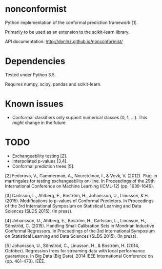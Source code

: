 # nonconformist

Python implementation of the conformal prediction framework [1].

Primarily to be used as an extension to the scikit-learn library.

API documentation: http://donlnz.github.io/nonconformist/

# Dependencies
Tested under Python 3.5.

Requires numpy, scipy, pandas and scikit-learn.

# Known issues

* Conformal classifiers only support numerical classes (0, 1, ...). This *might* change in the future.

# TODO

* Exchangeability testing [2].
* Interpolated p-values [3,4].
* Conformal prediction trees [5].

[2] Fedorova, V., Gammerman, A., Nouretdinov, I., & Vovk, V. (2012). Plug-in martingales for testing exchangeability on-line. In Proceedings of the 29th International Conference on Machine Learning (ICML-12) (pp. 1639-1646).

[3] Carlsson, L., Ahlberg, E., Boström, H., Johansson, U., Linusson, & H. (2015). Modifications to p-values of Conformal Predictors. In Proceedings of the 3rd International Symposium on Statistical Learning and Data Sciences (SLDS 2015). (In press).

[4] Johansson, U., Ahlberg, E., Boström, H., Carlsson, L., Linusson, H., Sönströd, C. (2015). Handling Small Calibration Sets in Mondrian Inductive Conformal Regressors. In Proceedings of the 3rd International Symposium on Statistical Learning and Data Sciences (SLDS 2015). (In press).

[5] Johansson, U., Sönströd, C., Linusson, H., & Boström, H. (2014, October). Regression trees for streaming data with local performance guarantees. In Big Data (Big Data), 2014 IEEE International Conference on (pp. 461-470). IEEE.